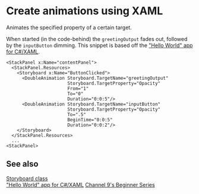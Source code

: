 # Create animations using XAML

Animates the specified property of a certain target. 

When started (in the code-behind) the `greetingOutput` fades out, followed by the `inputButton` dimming. This snippet is based off the ["Hello World" app for C#/XAML](https://msdn.microsoft.com/en-us/windows/uwp/get-started/create-a-hello-world-app-xaml-universal).

```xaml
<StackPanel x:Name="contentPanel">
  <StackPanel.Resources>
    <Storyboard x:Name="ButtonClicked">
      <DoubleAnimation Storyboard.TargetName="greetingOutput"
                       Storyboard.TargetProperty="Opacity"
                       From="1"
                       To="0"
                       Duration="0:0:5"/>
      <DoubleAnimation Storyboard.TargetName="inputButton"
                       Storyboard.TargetProperty="Opacity"
                       To=".5"
                       BeginTime="0:0:5"
                       Duration="0:0:2"/>
    </Storyboard>
  </StackPanel.Resources>
  ...
<StackPanel>
```

## See also

[Storyboard class](https://msdn.microsoft.com/en-us/library/windows/apps/windows.ui.xaml.media.animation.storyboard)  
["Hello World" app for C#/XAML](https://msdn.microsoft.com/en-us/windows/uwp/get-started/create-a-hello-world-app-xaml-universal) 
[Channel 9's Beginner Series](http://absolutebeginner.codeplex.com/)



